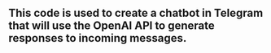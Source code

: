 ## This code is used to create a chatbot in Telegram that will use the OpenAI API to generate responses to incoming messages.